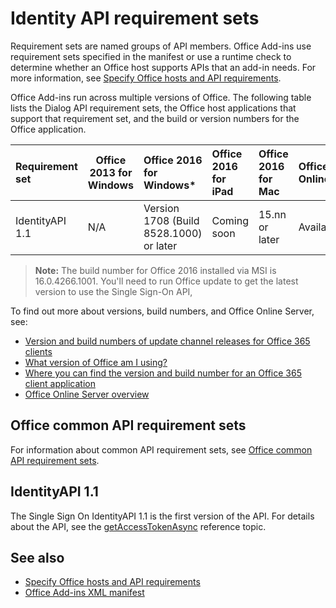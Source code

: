 # Identity API requirement sets

Requirement sets are named groups of API members. Office Add-ins use requirement sets specified in the manifest or use a runtime check to determine whether an Office host supports APIs that an add-in needs. For more information, see [Specify Office hosts and API requirements](../../docs/overview/specify-office-hosts-and-api-requirements.md).

Office Add-ins run across multiple versions of Office. The following table lists the Dialog API requirement sets, the Office host applications that support that requirement set, and the build or version numbers for the Office application.

|  Requirement set  | Office 2013 for Windows | Office 2016 for Windows*   |  Office 2016 for iPad  |  Office 2016 for Mac  | Office Online  | SharePoint Online | OneDrive.com |Outlook.com & Exchange Online|
|:-----|-----|:-----|:-----|:-----|:-----|:-----|:-----|:-----|
| IdentityAPI 1.1  | N/A | Version 1708 (Build 8528.1000) or later | Coming soon | 15.nn or later| Available | Available| Coming soon | Coming soon |

>**Note:** The build number for Office 2016 installed via MSI is 16.0.4266.1001. You'll need to run Office update to get the latest version to use the Single Sign-On API,

To find out more about versions, build numbers, and Office Online Server, see:

- [Version and build numbers of update channel releases for Office 365 clients](https://technet.microsoft.com/en-us/library/mt592918.aspx)
- [What version of Office am I using?](https://support.office.com/en-us/article/What-version-of-Office-am-I-using-932788b8-a3ce-44bf-bb09-e334518b8b19?ui=en-US&rs=en-US&ad=US&fromAR=1)
- [Where you can find the version and build number for an Office 365 client application](https://technet.microsoft.com/en-us/library/mt592918.aspx#Anchor_1)
- [Office Online Server overview](https://technet.microsoft.com/en-us/library/jj219437(v=office.16).aspx)

## Office common API requirement sets
For information about common API requirement sets, see [Office common API requirement sets](office-add-in-requirement-sets.md).

## IdentityAPI 1.1 
The Single Sign On IdentityAPI 1.1 is the first version of the API. For details about the API, see the [getAccessTokenAsync](../shared/office.context.auth.getAccessTokenAsync.md) reference topic.

## See also

- [Specify Office hosts and API requirements](../../docs/overview/specify-office-hosts-and-api-requirements.md)
- [Office Add-ins XML manifest](../../docs/overview/add-in-manifests.md)
